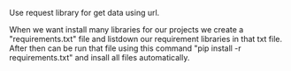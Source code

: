 Use request library for get data using url.

When we want install many libraries for our projects we create a "requirements.txt" file and listdown our requirement libraries in that txt file. After then can be run that file using this command "pip install -r requirements.txt" and insall all files automatically.
